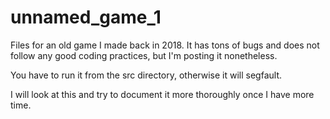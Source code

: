 # unnamed_game_1

Files for an old game I made back in 2018. It has tons of bugs and does not follow any good coding practices, but I'm posting it nonetheless.

You have to run it from the src directory, otherwise it will segfault.

I will look at this and try to document it more thoroughly once I have more time.
